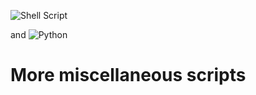 ![Shell Script](https://img.shields.io/badge/shell_script-%23121011.svg?style=for-the-badge&logo=gnu-bash&logoColor=white)

and
![Python](https://img.shields.io/badge/python-3670A0?style=for-the-badge&logo=python&logoColor=ffdd54)
# More miscellaneous scripts
